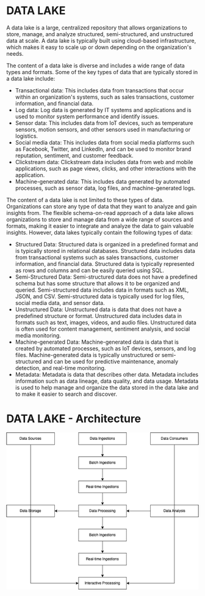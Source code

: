 # DATA LAKE

A data lake is a large, centralized repository that allows organizations to store, manage, and analyze structured, semi-structured, and unstructured data at scale. A data lake is typically built using cloud-based infrastructure, which makes it easy to scale up or down depending on the organization's needs.

The content of a data lake is diverse and includes a wide range of data types and formats. Some of the key types of data that are typically stored in a data lake include:

- Transactional data: This includes data from transactions that occur within an organization's systems, such as sales transactions, customer information, and financial data.
- Log data: Log data is generated by IT systems and applications and is used to monitor system performance and identify issues.
- Sensor data: This includes data from IoT devices, such as temperature sensors, motion sensors, and other sensors used in manufacturing or logistics.
- Social media data: This includes data from social media platforms such as Facebook, Twitter, and LinkedIn, and can be used to monitor brand reputation, sentiment, and customer feedback.
- Clickstream data: Clickstream data includes data from web and mobile applications, such as page views, clicks, and other interactions with the application.
- Machine-generated data: This includes data generated by automated processes, such as sensor data, log files, and machine-generated logs.

The content of a data lake is not limited to these types of data. Organizations can store any type of data that they want to analyze and gain insights from. The flexible schema-on-read approach of a data lake allows organizations to store and manage data from a wide range of sources and formats, making it easier to integrate and analyze the data to gain valuable insights. However, data lakes typically contain the following types of data:

- Structured Data: Structured data is organized in a predefined format and is typically stored in relational databases. Structured data includes data from transactional systems such as sales transactions, customer information, and financial data. Structured data is typically represented as rows and columns and can be easily queried using SQL.
- Semi-Structured Data: Semi-structured data does not have a predefined schema but has some structure that allows it to be organized and queried. Semi-structured data includes data in formats such as XML, JSON, and CSV. Semi-structured data is typically used for log files, social media data, and sensor data.
- Unstructured Data: Unstructured data is data that does not have a predefined structure or format. Unstructured data includes data in formats such as text, images, videos, and audio files. Unstructured data is often used for content management, sentiment analysis, and social media monitoring.
- Machine-generated Data: Machine-generated data is data that is created by automated processes, such as IoT devices, sensors, and log files. Machine-generated data is typically unstructured or semi-structured and can be used for predictive maintenance, anomaly detection, and real-time monitoring.
- Metadata: Metadata is data that describes other data. Metadata includes information such as data lineage, data quality, and data usage. Metadata is used to help manage and organize the data stored in the data lake and to make it easier to search and discover.

# DATA LAKE - Architecture
![Architecture](/attached/Fellowship9-datalake_architecture.png)